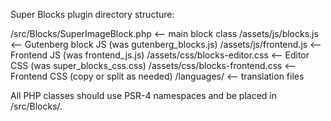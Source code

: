 Super Blocks plugin directory structure:

/src/Blocks/SuperImageBlock.php      <-- main block class
/assets/js/blocks.js                 <-- Gutenberg block JS (was gutenberg_blocks.js)
/assets/js/frontend.js               <-- Frontend JS (was frontend_js.js)
/assets/css/blocks-editor.css        <-- Editor CSS (was super_blocks_css.css)
/assets/css/blocks-frontend.css      <-- Frontend CSS (copy or split as needed)
/languages/                          <-- translation files

All PHP classes should use PSR-4 namespaces and be placed in /src/Blocks/.